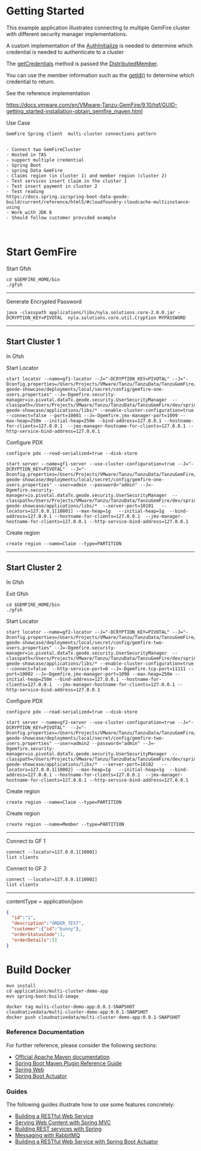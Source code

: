 # Getting Started

This example application illustrates connecting to multiple GemFire cluster with different security manager implementations.


A custom implementation of the [AuthInitialize](https://gemfire.docs.pivotal.io/apidocs/tgf-915/org/apache/geode/security/AuthInitialize.html) is needed to determine which credential is needed to authenticate to a cluster

The [getCredentials](https://gemfire.docs.pivotal.io/apidocs/tgf-915/org/apache/geode/security/AuthInitialize.html#getCredentials-java.util.Properties-org.apache.geode.distributed.DistributedMember-boolean-) method is passed the [DistributedMember](https://gemfire.docs.pivotal.io/apidocs/tgf-915/org/apache/geode/distributed/DistributedMember.html). 

You can use the member information such as the [getId()](https://gemfire.docs.pivotal.io/apidocs/tgf-915/org/apache/geode/distributed/DistributedMember.html#getId--) to determine which credential to return.


See the reference implementation 


https://docs.vmware.com/en/VMware-Tanzu-GemFire/9.10/tgf/GUID-getting_started-installation-obtain_gemfire_maven.html


Use Case

```
GemFire Spring client  multi-cluster connections pattern


- Connect two GemFireCluster 
- Hosted in TAS
- support multiple credential
- Spring Boot 
- spring Data GemFire
- Claims region (in cluster 1) and member region (cluster 2)
- Test services insert claim in the cluster 1
- Test insert payment in cluster 2
- Test reading 
https://docs.spring.io/spring-boot-data-geode-build/current/reference/html5/#cloudfoundry-cloudcache-multiinstance-using
- Work with JDK 8
- Should follow customer provided example  



```

# Start GemFire 

Start Gfsh

```shell
cd $GEMFIRE_HOME/bin
./gfsh
```


------------------------------------

Generate Encrypted Password

```shell
java -classpath applications/libs/nyla.solutions.core-2.0.0.jar -DCRYPTION_KEY=PIVOTAL  nyla.solutions.core.util.Cryption MYPASSWORD
```


-------------------------------------
## Start Cluster 1 
In Gfsh

Start Locator 
```shell
start locator --name=gf1-locator --J="-DCRYPTION_KEY=PIVOTAL" --J="-Dconfig.properties=/Users/Projects/VMware/Tanzu/TanzuData/TanzuGemFire/dev/spring-geode-showcase/deployments/local/secret/config/gemfire-one-users.properties" --J=-Dgemfire.security-manager=io.pivotal.dataTx.geode.security.UserSecurityManager  --classpath=/Users/Projects/VMware/Tanzu/TanzuData/TanzuGemFire/dev/spring-geode-showcase/applications/libs/* --enable-cluster-configuration=true --connect=false --port=10001 --J=-Dgemfire.jmx-manager-port=1099 --max-heap=250m --initial-heap=250m --bind-address=127.0.0.1 --hostname-for-clients=127.0.0.1  --jmx-manager-hostname-for-clients=127.0.0.1 --http-service-bind-address=127.0.0.1
```
Configure PDX

```shell
configure pdx --read-serialized=true --disk-store
```

```shell
start server --name=gf1-server --use-cluster-configuration=true --J="-DCRYPTION_KEY=PIVOTAL"  --J="-Dconfig.properties=/Users/Projects/VMware/Tanzu/TanzuData/TanzuGemFire/dev/spring-geode-showcase/deployments/local/secret/config/gemfire-one-users.properties" --user=admin --password="admin" --J=-Dgemfire.security-manager=io.pivotal.dataTx.geode.security.UserSecurityManager  --classpath=/Users/Projects/VMware/Tanzu/TanzuData/TanzuGemFire/dev/spring-geode-showcase/applications/libs/*  --server-port=10101   --locators=127.0.0.1[10001] --max-heap=1g   --initial-heap=1g  --bind-address=127.0.0.1 --hostname-for-clients=127.0.0.1  --jmx-manager-hostname-for-clients=127.0.0.1 --http-service-bind-address=127.0.0.1
```

Create region 
```shell
create region --name=Claim --type=PARTITION
```

-------------------------------------
## Start Cluster 2
In Gfsh 

Exit Gfsh

```shell
cd $GEMFIRE_HOME/bin
./gfsh
```

Start Locator
```shell
start locator --name=gf2-locator --J="-DCRYPTION_KEY=PIVOTAL" --J="-Dconfig.properties=/Users/Projects/VMware/Tanzu/TanzuData/TanzuGemFire/dev/spring-geode-showcase/deployments/local/secret/config/gemfire-two-users.properties" --J=-Dgemfire.security-manager=io.pivotal.dataTx.geode.security.UserSecurityManager  --classpath=/Users/Projects/VMware/Tanzu/TanzuData/TanzuGemFire/dev/spring-geode-showcase/applications/libs/* --enable-cluster-configuration=true --connect=false  --http-service-port=0 --J=-Dgemfire.tcp-port=11111 --port=10002 --J=-Dgemfire.jmx-manager-port=1098 --max-heap=250m --initial-heap=250m --bind-address=127.0.0.1 --hostname-for-clients=127.0.0.1  --jmx-manager-hostname-for-clients=127.0.0.1 --http-service-bind-address=127.0.0.1 
```
Configure PDX

```shell
configure pdx --read-serialized=true --disk-store
```

```shell
start server --name=gf2-server --use-cluster-configuration=true --J="-DCRYPTION_KEY=PIVOTAL"  --J="-Dconfig.properties=/Users/Projects/VMware/Tanzu/TanzuData/TanzuGemFire/dev/spring-geode-showcase/deployments/local/secret/config/gemfire-two-users.properties" --user=admin2 --password="admin" --J=-Dgemfire.security-manager=io.pivotal.dataTx.geode.security.UserSecurityManager  --classpath=/Users/Projects/VMware/Tanzu/TanzuData/TanzuGemFire/dev/spring-geode-showcase/applications/libs/*  --server-port=10102   --locators=127.0.0.1[10002] --max-heap=1g   --initial-heap=1g  --bind-address=127.0.0.1 --hostname-for-clients=127.0.0.1  --jmx-manager-hostname-for-clients=127.0.0.1 --http-service-bind-address=127.0.0.1
```

Create region
```shell
create region --name=Claim --type=PARTITION
```

Create region
```shell
create region --name=Member --type=PARTITION
```
--------


Connect to GF 1

```shell
connect --locator=127.0.0.1[10001]
list clients
```

Connect to GF 2

```shell
connect --locator=127.0.0.1[10002]
list clients
```

----------

contentType = application/json

```json
{
  "id":"1",
  "description":"ORDER_TEST",
  "customer":{"id":"bunny"},
  "orderStatusCode":1,
  "orderDetails":[]
}
```

# Build Docker


```shell
mvn install
cd applications/multi-cluster-demo-app
mvn spring-boot:build-image

docker tag multi-cluster-demo-app:0.0.1-SNAPSHOT cloudnativedata/multi-cluster-demo-app:0.0.1-SNAPSHOT
docker push cloudnativedata/multi-cluster-demo-app:0.0.1-SNAPSHOT
```

### Reference Documentation
For further reference, please consider the following sections:

* [Official Apache Maven documentation](https://maven.apache.org/guides/index.html)
* [Spring Boot Maven Plugin Reference Guide](https://docs.spring.io/spring-boot/docs/3.0.0/maven-plugin/reference/html/)
* [Spring Web](https://docs.spring.io/spring-boot/docs/3.0.0/reference/htmlsingle/#web)
* [Spring Boot Actuator](https://docs.spring.io/spring-boot/docs/3.0.0/reference/htmlsingle/#actuator)

### Guides
The following guides illustrate how to use some features concretely:

* [Building a RESTful Web Service](https://spring.io/guides/gs/rest-service/)
* [Serving Web Content with Spring MVC](https://spring.io/guides/gs/serving-web-content/)
* [Building REST services with Spring](https://spring.io/guides/tutorials/rest/)
* [Messaging with RabbitMQ](https://spring.io/guides/gs/messaging-rabbitmq/)
* [Building a RESTful Web Service with Spring Boot Actuator](https://spring.io/guides/gs/actuator-service/)

